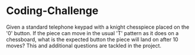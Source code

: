 # Coding-Challenge
Given a standard telephone keypad with a knight chesspiece placed on the '0' button. 
If the piece can move in the usual 'T' pattern as it does on a chessboard, 
what is the expected button the piece will land on after 10 moves?
This and additional questions are tackled in the project.
